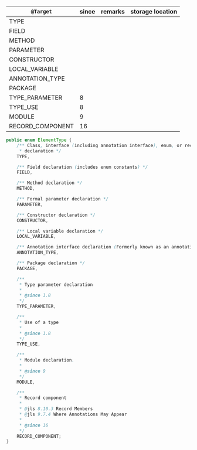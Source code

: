 | `@Target`        | since | remarks | storage location |
|------------------|-------|---------|------------------|
| TYPE             |       |         |                  |
| FIELD            |       |         |                  |
| METHOD           |       |         |                  |
| PARAMETER        |       |         |                  |
| CONSTRUCTOR      |       |         |                  |
| LOCAL_VARIABLE   |       |         |                  |
| ANNOTATION_TYPE  |       |         |                  |
| PACKAGE          |       |         |                  |
| TYPE_PARAMETER   | 8     |         |                  |
| TYPE_USE         | 8     |         |                  |
| MODULE           | 9     |         |                  |
| RECORD_COMPONENT | 16    |         |                  |

```java
public enum ElementType {
    /** Class, interface (including annotation interface), enum, or record
     * declaration */
    TYPE,

    /** Field declaration (includes enum constants) */
    FIELD,

    /** Method declaration */
    METHOD,

    /** Formal parameter declaration */
    PARAMETER,

    /** Constructor declaration */
    CONSTRUCTOR,

    /** Local variable declaration */
    LOCAL_VARIABLE,

    /** Annotation interface declaration (Formerly known as an annotation type.) */
    ANNOTATION_TYPE,

    /** Package declaration */
    PACKAGE,

    /**
     * Type parameter declaration
     *
     * @since 1.8
     */
    TYPE_PARAMETER,

    /**
     * Use of a type
     *
     * @since 1.8
     */
    TYPE_USE,

    /**
     * Module declaration.
     *
     * @since 9
     */
    MODULE,

    /**
     * Record component
     *
     * @jls 8.10.3 Record Members
     * @jls 9.7.4 Where Annotations May Appear
     *
     * @since 16
     */
    RECORD_COMPONENT;
}
```